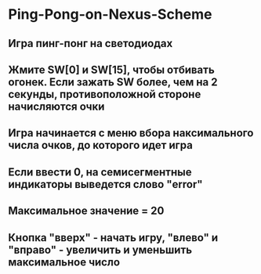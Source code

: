 # Ping-Pong-on-Nexus-Scheme
## Игра пинг-понг на светодиодах
## Жмите SW[0] и SW[15], чтобы отбивать огонек. Если зажать SW более, чем на 2 секунды, противоположной стороне начисляются очки
## Игра начинается с меню вбора наксимального числа очков, до которого идет игра
## Если ввести 0, на семисегментные индикаторы выведется слово "error"
## Максимальное значение = 20
## Кнопка "вверх" - начать игру, "влево" и "вправо" - увеличить и уменьшить максимальное число
